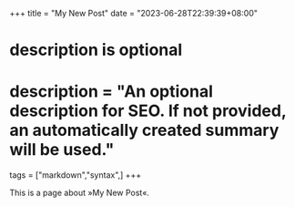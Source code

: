 +++
title = "My New Post"
date = "2023-06-28T22:39:39+08:00"

#
# description is optional
#
# description = "An optional description for SEO. If not provided, an automatically created summary will be used."

tags = ["markdown","syntax",]
+++

This is a page about »My New Post«.
